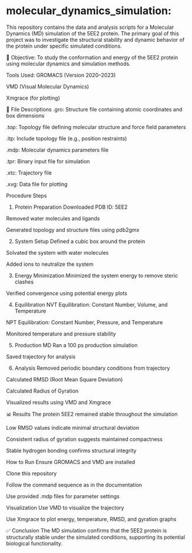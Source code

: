 # molecular_dynamics_simulation:
This repository contains the data and analysis scripts for a Molecular Dynamics (MD) simulation of the 5EE2 protein. The primary goal of this project was to investigate the structural stability and dynamic behavior of the protein under specific simulated conditions.

🎯 Objective:
To study the conformation and energy of the 5EE2 protein using molecular dynamics and simulation methods.

 Tools Used:
GROMACS (Version 2020–2023)

VMD (Visual Molecular Dynamics)

Xmgrace (for plotting)

📁 File Descriptions
.gro: Structure file containing atomic coordinates and box dimensions

.top: Topology file defining molecular structure and force field parameters

.itp: Include topology file (e.g., position restraints)

.mdp: Molecular dynamics parameters file

.tpr: Binary input file for simulation

.xtc: Trajectory file

.xvg: Data file for plotting

 Procedure Steps
1. Protein Preparation
Downloaded PDB ID: 5EE2

Removed water molecules and ligands

Generated topology and structure files using pdb2gmx

2. System Setup
Defined a cubic box around the protein

Solvated the system with water molecules

Added ions to neutralize the system

3. Energy Minimization
Minimized the system energy to remove steric clashes

Verified convergence using potential energy plots

4. Equilibration
NVT Equilibration: Constant Number, Volume, and Temperature

NPT Equilibration: Constant Number, Pressure, and Temperature

Monitored temperature and pressure stability

5. Production MD
Ran a 100 ps production simulation

Saved trajectory for analysis

6. Analysis
Removed periodic boundary conditions from trajectory

Calculated RMSD (Root Mean Square Deviation)

Calculated Radius of Gyration

Visualized results using VMD and Xmgrace

📊 Results
The protein 5EE2 remained stable throughout the simulation

Low RMSD values indicate minimal structural deviation

Consistent radius of gyration suggests maintained compactness

Stable hydrogen bonding confirms structural integrity

 How to Run
Ensure GROMACS and VMD are installed

Clone this repository

Follow the command sequence as in the documentation

Use provided .mdp files for parameter settings

 Visualization
Use VMD to visualize the trajectory

Use Xmgrace to plot energy, temperature, RMSD, and gyration graphs

✅ Conclusion
The MD simulation confirms that the 5EE2 protein is structurally stable under the simulated conditions, supporting its potential biological functionality.

